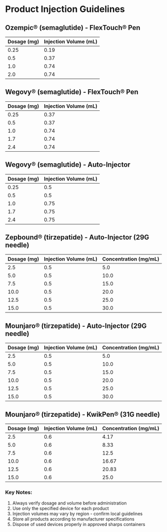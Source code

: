 # Product Injection Guidelines

## Ozempic® (semaglutide) - FlexTouch® Pen
| Dosage (mg) | Injection Volume (mL) |
|-------------|----------------------|
| 0.25        | 0.19                 |
| 0.5         | 0.37                 |
| 1.0         | 0.74                 |
| 2.0         | 0.74                 |

## Wegovy® (semaglutide) - FlexTouch® Pen
| Dosage (mg) | Injection Volume (mL) |
|-------------|----------------------|
| 0.25        | 0.37                 |
| 0.5         | 0.37                 |
| 1.0         | 0.74                 |
| 1.7         | 0.74                 |
| 2.4         | 0.74                 |

## Wegovy® (semaglutide) - Auto-Injector
| Dosage (mg) | Injection Volume (mL) |
|-------------|----------------------|
| 0.25        | 0.5                  |
| 0.5         | 0.5                  |
| 1.0         | 0.75                 |
| 1.7         | 0.75                 |
| 2.4         | 0.75                 |

## Zepbound® (tirzepatide) - Auto-Injector (29G needle)
| Dosage (mg) | Injection Volume (mL) | Concentration (mg/mL) |
|-------------|----------------------|----------------------|
| 2.5         | 0.5                  | 5.0                  |
| 5.0         | 0.5                  | 10.0                 |
| 7.5         | 0.5                  | 15.0                 |
| 10.0        | 0.5                  | 20.0                 |
| 12.5        | 0.5                  | 25.0                 |
| 15.0        | 0.5                  | 30.0                 |

## Mounjaro® (tirzepatide) - Auto-Injector (29G needle)
| Dosage (mg) | Injection Volume (mL) | Concentration (mg/mL) |
|-------------|----------------------|----------------------|
| 2.5         | 0.5                  | 5.0                  |
| 5.0         | 0.5                  | 10.0                 |
| 7.5         | 0.5                  | 15.0                 |
| 10.0        | 0.5                  | 20.0                 |
| 12.5        | 0.5                  | 25.0                 |
| 15.0        | 0.5                  | 30.0                 |

## Mounjaro® (tirzepatide) - KwikPen® (31G needle)
| Dosage (mg) | Injection Volume (mL) | Concentration (mg/mL) |
|-------------|----------------------|----------------------|
| 2.5         | 0.6                  | 4.17                 |
| 5.0         | 0.6                  | 8.33                 |
| 7.5         | 0.6                  | 12.5                 |
| 10.0        | 0.6                  | 16.67                |
| 12.5        | 0.6                  | 20.83                |
| 15.0        | 0.6                  | 25.0                 |

### Key Notes:
1. Always verify dosage and volume before administration
2. Use only the specified device for each product
3. Injection volumes may vary by region - confirm local guidelines
4. Store all products according to manufacturer specifications
5. Dispose of used devices properly in approved sharps containers
